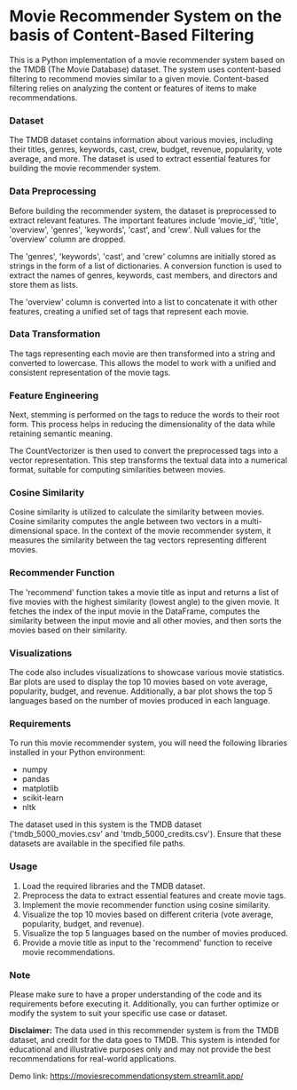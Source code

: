 # Movie Recommender System on the basis of Content-Based Filtering

This is a Python implementation of a movie recommender system based on the TMDB (The Movie Database) dataset. The system uses content-based filtering to recommend movies similar to a given movie. Content-based filtering relies on analyzing the content or features of items to make recommendations.

### Dataset
The TMDB dataset contains information about various movies, including their titles, genres, keywords, cast, crew, budget, revenue, popularity, vote average, and more. The dataset is used to extract essential features for building the movie recommender system.

### Data Preprocessing
Before building the recommender system, the dataset is preprocessed to extract relevant features. The important features include 'movie_id', 'title', 'overview', 'genres', 'keywords', 'cast', and 'crew'. Null values for the 'overview' column are dropped.

The 'genres', 'keywords', 'cast', and 'crew' columns are initially stored as strings in the form of a list of dictionaries. A conversion function is used to extract the names of genres, keywords, cast members, and directors and store them as lists.

The 'overview' column is converted into a list to concatenate it with other features, creating a unified set of tags that represent each movie.

### Data Transformation
The tags representing each movie are then transformed into a string and converted to lowercase. This allows the model to work with a unified and consistent representation of the movie tags.

### Feature Engineering
Next, stemming is performed on the tags to reduce the words to their root form. This process helps in reducing the dimensionality of the data while retaining semantic meaning.

The CountVectorizer is then used to convert the preprocessed tags into a vector representation. This step transforms the textual data into a numerical format, suitable for computing similarities between movies.

### Cosine Similarity
Cosine similarity is utilized to calculate the similarity between movies. Cosine similarity computes the angle between two vectors in a multi-dimensional space. In the context of the movie recommender system, it measures the similarity between the tag vectors representing different movies.

### Recommender Function
The 'recommend' function takes a movie title as input and returns a list of five movies with the highest similarity (lowest angle) to the given movie. It fetches the index of the input movie in the DataFrame, computes the similarity between the input movie and all other movies, and then sorts the movies based on their similarity.

### Visualizations
The code also includes visualizations to showcase various movie statistics. Bar plots are used to display the top 10 movies based on vote average, popularity, budget, and revenue. Additionally, a bar plot shows the top 5 languages based on the number of movies produced in each language.

### Requirements
To run this movie recommender system, you will need the following libraries installed in your Python environment:
- numpy
- pandas
- matplotlib
- scikit-learn
- nltk

The dataset used in this system is the TMDB dataset ('tmdb_5000_movies.csv' and 'tmdb_5000_credits.csv'). Ensure that these datasets are available in the specified file paths.

### Usage
1. Load the required libraries and the TMDB dataset.
2. Preprocess the data to extract essential features and create movie tags.
3. Implement the movie recommender function using cosine similarity.
4. Visualize the top 10 movies based on different criteria (vote average, popularity, budget, and revenue).
5. Visualize the top 5 languages based on the number of movies produced.
6. Provide a movie title as input to the 'recommend' function to receive movie recommendations.

### Note
Please make sure to have a proper understanding of the code and its requirements before executing it. Additionally, you can further optimize or modify the system to suit your specific use case or dataset.

**Disclaimer:** The data used in this recommender system is from the TMDB dataset, and credit for the data goes to TMDB. This system is intended for educational and illustrative purposes only and may not provide the best recommendations for real-world applications.

Demo link: https://moviesrecommendationsystem.streamlit.app/
